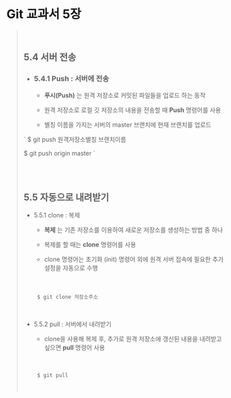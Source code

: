 Git 교과서 5장
=============     
 
> <br>
> 
> ## 5.4 서버 전송
> 
> + ### 5.4.1 Push : 서버에 전송
>   + __푸시(Push)__ 는 원격 저장소로 커밋된 파일들을 업로드 하는 동작
> 
>   + 원격 저장소로 로컬 깃 저장소의 내용을 전송할 때 __Push__ 명령어를 사용
>
>   + 별칭 이름을 가지는 서버의 master 브랜치에 현재 브랜치를 업로드
>
> `
>  $ git push 원격저장소별칭 브랜치이름
>  
>  $ git push origin master
> `
>
> <br>
> <br>
>
>## 5.5 자동으로 내려받기
>
> + 5.5.1 clone : 복제
>
>   + __복제__ 는 기존 저장소를 이용하여 새로운 저장소를 생성하는 방법 중 하나
>
>   + 복제를 할 때는 __clone__ 명령어를 사용
>
>   + clone 명령어는 초기화 (init) 명령어 외에 원격 서버 접속에 필요한 추가 설정을 자동으로 수행
> 
>   　
> 
>        $ git clone 저장소주소
>
>   <br>
>
> + 5.5.2 pull : 서버에서 내려받기
>
>   + clone을 사용해 복제 후, 추가로 원격 저장소에 갱신된 내용을 내려받고 싶으면 __pull__ 명령어 사용
> 
>   　
> 
>        $ git pull
>   <br>
